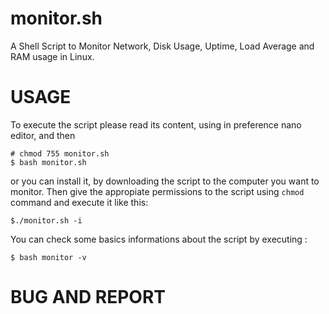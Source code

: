 # monitor.sh
A Shell Script to Monitor Network, Disk Usage, Uptime, Load Average and RAM
usage in Linux. 

# USAGE

To execute the script please read its content, using in preference nano editor, and then 

```
# chmod 755 monitor.sh
$ bash monitor.sh 
```
or you can install it, by downloading the script to the computer you want to monitor. 
Then give the appropiate permissions to the script using ```chmod``` command  and execute it like this: 
```
$./monitor.sh -i
```

You can check some basics informations about the script by executing : 
```
$ bash monitor -v
```

# BUG AND REPORT 
